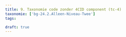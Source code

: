 ```yaml
---
title: 9. Taxonomie code zonder 4CID component (tc-4)
taxonomie: ['bg-24.2.Alleen-Niveau-Twee']
tags:

draft: true 
---
```

